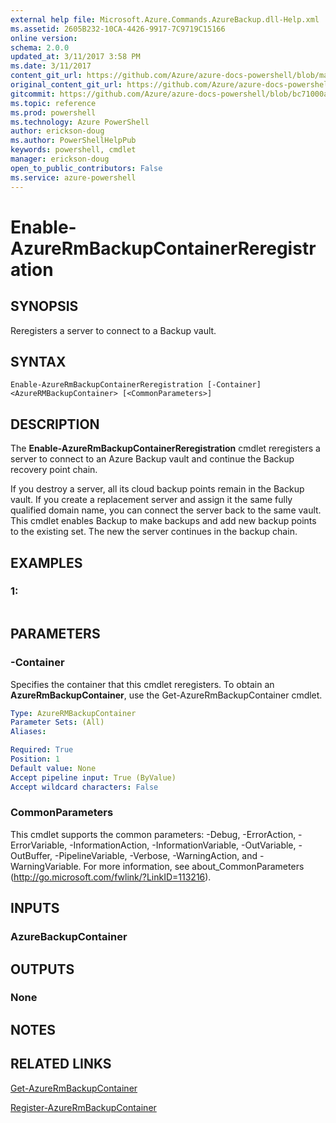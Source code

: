 ```yaml
---
external help file: Microsoft.Azure.Commands.AzureBackup.dll-Help.xml
ms.assetid: 2605B232-10CA-4426-9917-7C9719C15166
online version: 
schema: 2.0.0
updated_at: 3/11/2017 3:58 PM
ms.date: 3/11/2017
content_git_url: https://github.com/Azure/azure-docs-powershell/blob/master/azureps-cmdlets-docs/ResourceManager/AzureRM.Backup/v2.6.0/Enable-AzureRmBackupContainerReregistration.md
original_content_git_url: https://github.com/Azure/azure-docs-powershell/blob/master/azureps-cmdlets-docs/ResourceManager/AzureRM.Backup/v2.6.0/Enable-AzureRmBackupContainerReregistration.md
gitcommit: https://github.com/Azure/azure-docs-powershell/blob/bc71000aa3c7f754b95442dcc415a7324626a15c/azureps-cmdlets-docs/ResourceManager/AzureRM.Backup/v2.6.0/Enable-AzureRmBackupContainerReregistration.md
ms.topic: reference
ms.prod: powershell
ms.technology: Azure PowerShell
author: erickson-doug
ms.author: PowerShellHelpPub
keywords: powershell, cmdlet
manager: erickson-doug
open_to_public_contributors: False
ms.service: azure-powershell
---
```


# Enable-AzureRmBackupContainerReregistration

## SYNOPSIS
Reregisters a server to connect to a Backup vault.

## SYNTAX

```
Enable-AzureRmBackupContainerReregistration [-Container] <AzureRMBackupContainer> [<CommonParameters>]
```

## DESCRIPTION
The **Enable-AzureRmBackupContainerReregistration** cmdlet reregisters a server to connect to an Azure Backup vault and continue the Backup recovery point chain.

If you destroy a server, all its cloud backup points remain in the Backup vault.
If you create a replacement server and assign it the same fully qualified domain name, you can connect the server back to the same vault.
This cmdlet enables Backup to make backups and add new backup points to the existing set.
The new the server continues in the backup chain.

## EXAMPLES

### 1:
```

```

## PARAMETERS

### -Container
Specifies the container that this cmdlet reregisters.
To obtain an **AzureRmBackupContainer**, use the Get-AzureRmBackupContainer cmdlet.

```yaml
Type: AzureRMBackupContainer
Parameter Sets: (All)
Aliases: 

Required: True
Position: 1
Default value: None
Accept pipeline input: True (ByValue)
Accept wildcard characters: False
```

### CommonParameters
This cmdlet supports the common parameters: -Debug, -ErrorAction, -ErrorVariable, -InformationAction, -InformationVariable, -OutVariable, -OutBuffer, -PipelineVariable, -Verbose, -WarningAction, and -WarningVariable. For more information, see about_CommonParameters (http://go.microsoft.com/fwlink/?LinkID=113216).

## INPUTS

### AzureBackupContainer

## OUTPUTS

### None

## NOTES

## RELATED LINKS

[Get-AzureRmBackupContainer](xref:ResourceManager/AzureRM.Backup/v2.6.0/Get-AzureRmBackupContainer.md)

[Register-AzureRmBackupContainer](xref:ResourceManager/AzureRM.Backup/v2.6.0/Register-AzureRmBackupContainer.md)


